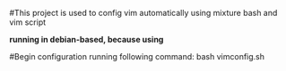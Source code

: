 #This project is used to config vim automatically using mixture bash and vim script

**running in debian-based, because using <apt-get>**

#Begin configuration running following command:
	bash vimconfig.sh
